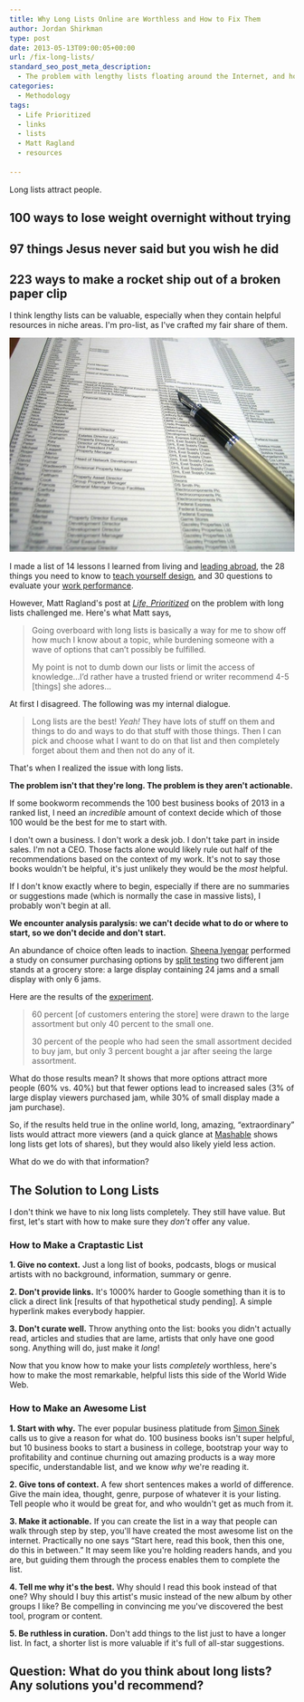 ```yaml
---
title: Why Long Lists Online are Worthless and How to Fix Them
author: Jordan Shirkman
type: post
date: 2013-05-13T09:00:05+00:00
url: /fix-long-lists/
standard_seo_post_meta_description:
  - The problem with lengthy lists floating around the Internet, and how you can make awesome ones.
categories:
  - Methodology
tags:
  - Life Prioritized
  - links
  - lists
  - Matt Ragland
  - resources

---
```

Long lists attract people.

## 100 ways to lose weight overnight without trying

## 97 things Jesus never said but you wish he did

## 223 ways to make a rocket ship out of a broken paper clip

I think lengthy lists can be valuable, especially when they contain helpful resources in niche areas. I'm pro-list, as I've crafted my fair share of them.

[![Image](/static/images/long-list.jpeg)](http://https://jshirk.com/blog/fix-long-lists)

I made a list of 14 lessons I learned from living and [leading abroad](https://jshirk.com/blog/leading-overseas/), the 28 things you need to know to [teach yourself design](https://jshirk.com/blog/teach-yourself-design/), and 30 questions to evaluate your [work performance](https://jshirk.com/blog/work-performance-questions/).

However, Matt Ragland's post at [_Life, Prioritized_](http://mattragland.com/egotistical-long-lists-and-business-books) on the problem with long lists challenged me. Here's what Matt says,<!--more-->

> Going overboard with long lists is basically a way for me to show off how much I know about a topic, while burdening someone with a wave of options that can’t possibly be fulfilled.
> 
> My point is not to dumb down our lists or limit the access of knowledge&#8230;I’d rather have a trusted friend or writer recommend 4-5 [things] she adores&#8230;

At first I disagreed. The following was my internal dialogue.

> Long lists are the best! _Yeah!_ They have lots of stuff on them and things to do and ways to do that stuff with those things. Then I can pick and choose what I want to do on that list and then completely forget about them and then not do any of it.

That's when I realized the issue with long lists.

**The problem isn't that they're long. The problem is they aren't actionable.**

If some bookworm recommends the 100 best business books of 2013 in a ranked list, I need an _incredible_ amount of context decide which of those 100 would be the best for me to start with.

I don't own a business. I don't work a desk job. I don't take part in inside sales. I'm not a CEO. Those facts alone would likely rule out half of the recommendations based on the context of my work. It's not to say those books wouldn't be helpful, it's just unlikely they would be the _most_ helpful.

If I don't know exactly where to begin, especially if there are no summaries or suggestions made (which is normally the case in massive lists), I probably won't begin at all.

**We encounter analysis paralysis: we can't decide what to do or where to start, so we don't decide and don't start.**

An abundance of choice often leads to inaction. [Sheena Iyengar](http://sheenaiyengar.com) performed a study on consumer purchasing options by [split testing](http://en.wikipedia.org/wiki/A/B_testing) two different jam stands at a grocery store: a large display containing 24 jams and a small display with only 6 jams.

Here are the results of the [experiment](http://sheenaiyengar.com/the-art-of-choosing/excerpt/).

> 60 percent [of customers entering the store] were drawn to the large assortment but only 40 percent to the small one.
> 
> 30 percent of the people who had seen the small assortment decided to buy jam, but only 3 percent bought a jar after seeing the large assortment.

What do those results mean? It shows that more options attract more people (60% vs. 40%) but that fewer options lead to increased sales (3% of large display viewers purchased jam, while 30% of small display made a jam purchase).

So, if the results held true in the online world, long, amazing, &#8220;extraordinary&#8221; lists would attract more viewers (and a quick glance at [Mashable](http://mashable.com) shows long lists get lots of shares), but they would also likely yield less action.

What do we do with that information?

## The Solution to Long Lists

I don't think we have to nix long lists completely. They still have value. But first, let's start with how to make sure they _don't_ offer any value.

### How to Make a Craptastic List

**1. Give no context.** Just a long list of books, podcasts, blogs or musical artists with no background, information, summary or genre.

**2. Don't provide links.** It's 1000% harder to Google something than it is to click a direct link [results of that hypothetical study pending]. A simple hyperlink makes everybody happier.

**3. Don't curate well.** Throw anything onto the list: books you didn't actually read, articles and studies that are lame, artists that only have one good song. Anything will do, just make it _long_!

Now that you know how to make your lists _completely_ worthless, here's how to make the most remarkable, helpful lists this side of the World Wide Web.

### How to Make an Awesome List

**1. Start with why.** The ever popular business platitude from [Simon Sinek](http://startwithwhy.com) calls us to give a reason for what do. 100 business books isn't super helpful, but 10 business books to start a business in college, bootstrap your way to profitability and continue churning out amazing products is a way more specific, understandable list, and we know _why_ we're reading it.

**2. Give tons of context.** A few short sentences makes a world of difference. Give the main idea, thought, genre, purpose of whatever it is your listing. Tell people who it would be great for, and who wouldn't get as much from it.

**3. Make it actionable.** If you can create the list in a way that people can walk through step by step, you'll have created the most awesome list on the internet. Practically no one says &#8220;Start here, read this book, then this one, do this in between.&#8221; It may seem like you're holding readers hands, and you are, but guiding them through the process enables them to complete the list.

**4. Tell me why it's the best.** Why should I read this book instead of that one? Why should I buy this artist's music instead of the new album by other groups I like? Be compelling in convincing me you've discovered the best tool, program or content.

**5. Be ruthless in curation.** Don't add things to the list just to have a longer list. In fact, a shorter list is more valuable if it's full of all-star suggestions.

## Question: What do you think about long lists? Any solutions you'd recommend?
